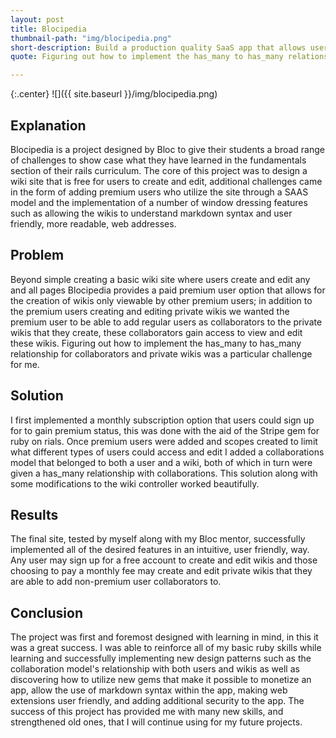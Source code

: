 ```yaml
---
layout: post
title: Blocipedia
thumbnail-path: "img/blocipedia.png"
short-description: Build a production quality SaaS app that allows users to create their own wikis.
quote: Figuring out how to implement the has_many to has_many relationship for collaborators and private wikis was a particular challenge

---
```


{:.center}
![]({{ site.baseurl }}/img/blocipedia.png)

## Explanation

Blocipedia is a project designed by Bloc to give their students a broad range of challenges to show case what they have learned in the fundamentals section of their rails curriculum. The core of this project was to design a wiki site that is free for users to create and edit, additional challenges came in the form of adding premium users who utilize the site through a SAAS model and the implementation of a number of window dressing features such as allowing the wikis to understand markdown syntax and user friendly, more readable, web addresses.  

## Problem

Beyond simple creating a basic wiki site where users create and edit any and all pages Blocipedia provides a paid premium user option that allows for the creation of wikis only viewable by other premium users; in addition to the premium users creating and editing private wikis we wanted the premium user to be able to add regular users as collaborators to the private wikis that they create, these collaborators gain access to view and edit these wikis.  Figuring out how to implement the has_many to has_many relationship for collaborators and private wikis was a particular challenge for me.

## Solution

I first implemented a monthly subscription option that users could sign up for to gain premium status, this was done with the aid of the Stripe gem for ruby on rials. Once premium users were added and scopes created to limit what different types of users could access and edit I added a collaborations model that belonged to both a user and a wiki, both of which in turn were given a has_many relationship with collaborations. This solution along with some modifications to the wiki controller worked beautifully.

## Results

The final site, tested by myself along with my Bloc mentor, successfully implemented all of the desired features in an intuitive, user friendly, way. Any user may sign up for a free account to create and edit wikis and those choosing to pay a monthly fee may create and edit private wikis that they are able to add non-premium user collaborators to.

## Conclusion

The project was first and foremost designed with learning in mind, in this it was a great success.  I was able to reinforce all of my basic ruby skills while learning and successfully implementing new design patterns such as the collaboration model's relationship with both users and wikis as well as discovering how to utilize new gems that make it possible to monetize an app, allow the use of markdown syntax within the app, making web extensions user friendly, and adding additional security to the app.  The success of this project has provided me with many new skills, and strengthened old ones, that I will continue using for my future projects.

